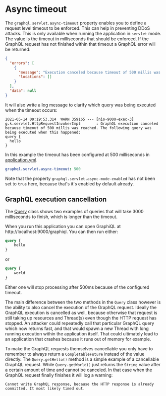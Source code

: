 # Async timeout

The `graphql.servlet.async-timeout` property enables you to define a request level timeout to be enforced. This can help
in preventing DDoS attacks. This is only available when running the application in `servlet` mode. The value is the
timeout in milliseconds that should be enforced. If the GraphQL request has not finished within that timeout a GraphQL
error will be returned:

```json
{
  "errors": [
    {
      "message": "Execution canceled because timeout of 500 millis was reached",
      "locations": []
    }
  ],
  "data": null
}
```

It will also write a log message to clarify which query was being executed when the timeout occurs:

```log
2021-05-14 09:19:53.314  WARN 359165 --- [nio-9000-exec-3] g.k.servlet.HttpRequestInvokerImpl       : GraphQL execution canceled because timeout of 500 millis was reached. The following query was being executed when this happened:
query {
  hello
}
```

In this example the timeout has been configured at 500 milliseconds in
[application.yml](src/main/resources/application.yml).

```yaml
graphql.servlet.async-timeout: 500
```

Note that the property `graphql.servlet.async-mode-enabled` has not been set to `true` here, because that's it's enabled
by default already.

## GraphQL execution cancellation

The [Query](src/main/java/com/graphql/sample/boot/Query.java) class shows two examples of queries that will take 3000
milliseconds to finish, which is longer than the timeout.

When you run this application you can open GraphiQL at http://localhost:9000/graphiql. You can then run either:

```graphql
query {
    hello
}
```

or

```graphql
query {
    world
}
```

Either one will stop processing after 500ms because of the configured timeout.

The main difference between the two methods in the `Query` class however is the ability to also cancel the execution of
the GraphQL request. Ideally the GraphQL execution is cancelled as well, because otherwise that request is still taking
up resources and Thread(s) even though the HTTP request has stopped. An attacker could repeatedly call that particular
GraphQL query which now returns fast, and that would spawn a new Thread with long running execution within the
application itself. That could ultimately lead to an application that crashes because it runs out of memory for example.

To make the GraphQL requests themselves cancellable you only have to remember to always return a `CompletableFuture`
instead of the value directly. The `Query.getHello()` method is a simple example of a cancellable GraphQL request.
While `Query.getWorld()` just returns the `String` value after a certain amount of time and cannot be canceled. In that
case when the GraphQL request finally finishes it will log a warning:

```log
Cannot write GraphQL response, because the HTTP response is already committed. It most likely timed out.
```

